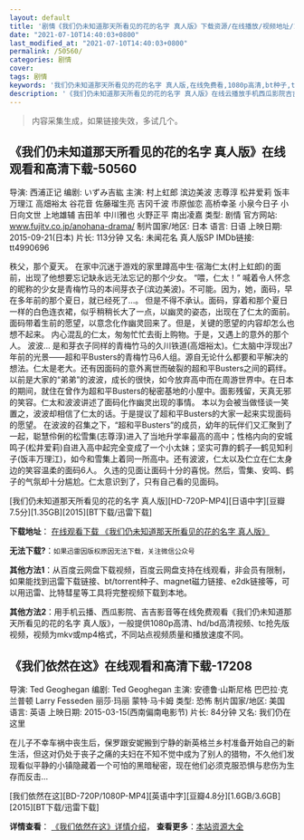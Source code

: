 ```yaml
---
layout: default
title: '剧情《我们仍未知道那天所看见的花的名字 真人版》下载资源/在线播放/视频地址/1080p/高清/蓝光'
date: "2021-07-10T14:40:03+0800"
last_modified_at: "2021-07-10T14:40:03+0800"
permalink: /50560/
categories: 剧情
cover:
tags: 剧情
keywords: '我们仍未知道那天所看见的花的名字 真人版,在线免费看,1080p高清,bt种子,torrent,百度云盘,magnet,磁力链,迅雷下载资源'
description: '《我们仍未知道那天所看见的花的名字 真人版》在线云播放手机西瓜影院吉吉影音免费看，1080p高清bd/hd未删减完整版和tc抢先枪版，mkv/mp4格式，附带bt/torrent种子、magnet/磁力链、百度云盘、网盘资源迅雷下载链接'
---
```


>内容采集生成，如果链接失效，多试几个。


## 《我们仍未知道那天所看见的花的名字 真人版》在线观看和高清下载-50560

导演: 西浦正记 编剧: いずみ吉紘 主演: 村上虹郎 滨边美波 志尊淳 松井爱莉 饭丰万理江 高畑裕太 谷花音 佐藤瑠生亮 吉冈千波 市原伽恋 高桥幸圣 小泉今日子 小日向文世 上地雄辅 吉田羊 中川雅也 火野正平 南出凌嘉 类型: 剧情 官方网站: www.fujitv.co.jp/anohana-drama/ 制片国家/地区: 日本 语言: 日语 上映日期: 2015-09-21(日本) 片长: 113分钟 又名: 未闻花名 真人版SP IMDb链接: tt4990696

秩父，那个夏天。 在家中沉迷于游戏的家里蹲高中生·宿海仁太(村上虹郎)的面前，出现了他想要忘记缺永远无法忘记的那个少女。 “喂，仁太！” 喊着令人怀念的昵称的少女是青梅竹马的本间芽衣子(滨边美波)。不可能。因为，她，面码，早在多年前的那个夏日，就已经死了…。 但是不得不承认。面码，穿着和那个夏日一样的白色连衣裙，似乎稍稍长大了一点，以幽灵的姿态，出现在了仁太的面前。 面码带着生前的愿望，以意念化作幽灵回来了。但是，关键的愿望的内容却怎么也想不起来。 内心混乱的仁太，匆匆忙忙去街上购物。于是，又遇上的意外的那个人。 波波… 是和芽衣子同样的青梅竹马的久川铁道(高畑裕太)。仁太脑中浮现出7年前的光景——超和平Busters的青梅竹马6人组。源自无论什么都要和平解决的想法。仁太是老大。还有因面码的意外离世而破裂的超和平Busters之间的羁绊。 以前是大家的“弟弟”的波波，成长的很快，如今放弃高中而在周游世界中。在日本的期间，就住在曾作为超和平Busters的秘密基地的小屋中。面影残留，天真无邪的笑容。仁太和波波讲述了面码化作幽灵出现的事情。 本以为会被当做怪谈一笑置之，波波却相信了仁太的话。于是提议了超和平Busters的大家一起来实现面码的愿望。 在波波的召集之下，“超和平Busters”的成员，幼年的玩伴们又汇聚到了一起，聪慧伶俐的松雪集(志尊淳)进入了当地升学率最高的高中；性格内向的安城鸣子(松井爱莉)自进入高中起完全变成了一个小太妹；坚实可靠的鹤子—鹤见知利子(饭丰万理江)，如今和雪集上着同一所高中。还有波波，仁太以及伫立在仁太身边的笑容温柔的面码6人。 久违的见面让面码十分的喜悦。然后，雪集、安鸣、鹤子的气氛却十分尴尬。仁太意识到了，只有自己看的见面码。


[我们仍未知道那天所看见的花的名字 真人版][HD-720P-MP4][日语中字][豆瓣7.5分][1.35GB][2015][BT下载/迅雷下载]

**下载地址**： [在线观看下载 《我们仍未知道那天所看见的花的名字 真人版》](https://www.btdx8.com/torrent/weiwenhuaming_2015.html) 


**无法下载?**：`如果迅雷因版权原因无法下载，关注微信公众号 `

**其他方法1**：从百度云网盘下载视频，百度云网盘支持在线观看，非会员有限制，如果能找到迅雷下载链接、bt/torrent种子、magnet磁力链接、e2dk链接等，可以用迅雷、比特彗星等工具将完整视频下载到本地。

**其他方法2**：用手机云播、西瓜影院、吉吉影音等在线免费观看《我们仍未知道那天所看见的花的名字 真人版》，一般提供1080p高清、hd/bd高清视频、tc抢先版视频，视频为mkv或mp4格式，不同站点视频质量和播放速度不同。


## 《我们依然在这》在线观看和高清下载-17208

导演: Ted Geoghegan 编剧: Ted Geoghegan 主演: 安德鲁·山斯尼格 巴巴拉·克兰普顿 Larry Fesseden 丽莎·玛丽 蒙特·马卡姆 类型: 恐怖 制片国家/地区: 美国 语言: 英语 上映日期: 2015-03-15(西南偏南电影节) 片长: 84分钟 又名: 我们仍在这里

在儿子不幸车祸中丧生后，保罗跟安妮搬到宁静的新英格兰乡村准备开始自己的新生活，但这对仍处于丧子之痛的夫妇在不知不觉中成为了别人的猎物，不久他们发现看似平静的小镇隐藏着一个可怕的黑暗秘密，现在他们必须克服恐惧与悲伤为生存而反击…


[我们依然在这][BD-720P/1080P-MP4][英语中字][豆瓣4.8分][1.6GB/3.6GB][2015][BT下载/迅雷下载]

**详情查看**： [《我们依然在这》详情介绍](/movie/17208/)， **查看更多**：[本站资源大全](/movie/t/all/)

